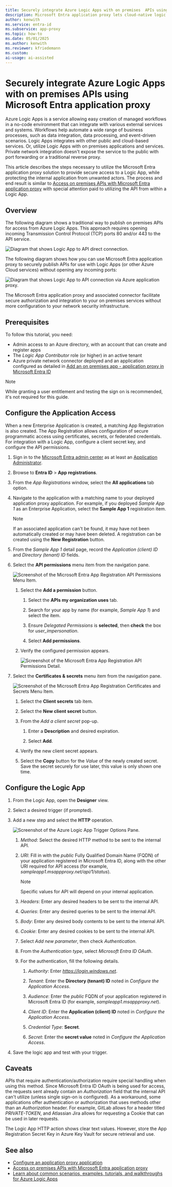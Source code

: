 ```yaml
---
title: Securely integrate Azure Logic Apps with on premises  APIs using Microsoft Entra application proxy
description: Microsoft Entra application proxy lets cloud-native logic apps securely access on premises  APIs to bridge your workload.
author: kenwith
ms.service: entra-id
ms.subservice: app-proxy
ms.topic: how-to
ms.date: 05/01/2025
ms.author: kenwith
ms.reviewer: kfriedemann
ms.custom:
ai-usage: ai-assisted
---
```

# Securely integrate Azure Logic Apps with on premises  APIs using Microsoft Entra application proxy

Azure Logic Apps is a service allowing easy creation of managed workflows in a no-code environment that can integrate with various external services and systems. Workflows help automate a wide range of business processes, such as data integration, data processing, and event-driven scenarios.
Logic Apps integrates with other public and cloud-based services. Or, utilize Logic Apps with on premises applications and services. Private network integration doesn't expose the service to the public with port forwarding or a traditional reverse proxy.

This article describes the steps necessary to utilize the Microsoft Entra application proxy solution to provide secure access to a Logic App, while protecting the internal application from unwanted actors. The process and end result is similar to [Access on premises APIs with Microsoft Entra application proxy](./application-proxy-secure-api-access.md) with special attention paid to utilizing the API from within a Logic App.

## Overview

The following diagram shows a traditional way to publish on premises  APIs for access from Azure Logic Apps. This approach requires opening incoming Transmission Control Protocol (TCP) ports 80 and/or 443 to the API service.

![Diagram that shows Logic App to API direct connection.](./media/application-proxy-integrate-with-logic-apps/azure-logic-app-to-api-connection-direct.png)

The following diagram shows how you can use Microsoft Entra application proxy to securely publish APIs for use with Logic Apps (or other Azure Cloud services) without opening any incoming ports:

![Diagram that shows Logic App to API connection via Azure application proxy.](./media/application-proxy-integrate-with-logic-apps/azure-logic-app-to-api-connection-app-proxy.png)

The Microsoft Entra application proxy and associated connector facilitate secure authorization and integration to your on premises  services without more configuration to your network security infrastructure.  

## Prerequisites

To follow this tutorial, you need:

- Admin access to an Azure directory, with an account that can create and register apps
- The *Logic App Contributor* role (or higher) in an active tenant
- Azure private network connector deployed and an application configured as detailed in [Add an on premises  app - application proxy in Microsoft Entra ID](./application-proxy-add-on-premises-application.md)

> [!NOTE]
> While granting a user entitlement and testing the sign on is recommended, it's not required for this guide.

## Configure the Application Access

When a new Enterprise Application is created, a matching App Registration is also created. The App Registration allows configuration of secure programmatic access using certificates, secrets, or federated credentials. For integration with a Logic App, configure a client secret key, and configure the API permissions.

1. Sign in to the [Microsoft Entra admin center](https://entra.microsoft.com) as at least an [Application Administrator](~/identity/role-based-access-control/permissions-reference.md#application-administrator).

1. Browse to **Entra ID** > **App registrations**.

1. From the *App Registrations* window, select the **All applications** tab option.

1. Navigate to the application with a matching name to your deployed application proxy application. For example, if you deployed *Sample App 1* as an Enterprise Application, select the **Sample App 1** registration item.

    > [!NOTE]
    > If an associated application can't be found, it may have not been automatically created or may have been deleted. A registration can be created using the **New Registration** button.

1. From the *Sample App 1* detail page, record the *Application (client) ID* and *Directory (tenant) ID* fields.

1. Select the **API permissions** menu item from the navigation pane.

    ![Screenshot of the Microsoft Entra App Registration API Permissions Menu Item.](./media/application-proxy-integrate-with-logic-apps/api-permissions-menu.png)

    1. Select the **Add a permission** button.

        1. Select the **APIs my organization uses** tab.

        2. Search for your app by name (for example, *Sample App 1*) and select the item.

        3. Ensure *Delegated Permissions* is **selected**, then **check** the box for *user_impersonation*.

        4. Select **Add permissions**.

    3. Verify the configured permission appears.

        ![Screenshot of the Microsoft Entra App Registration API Permissions Detail.](./media/application-proxy-integrate-with-logic-apps/api-permissions-detail.png)

1. Select the **Certificates & secrets** menu item from the navigation pane.

    ![Screenshot of the Microsoft Entra App Registration Certificates and Secrets Menu Item.](./media/application-proxy-integrate-with-logic-apps/certificates-and-secrets-menu.png)

    1. Select the **Client secrets** tab item.

    2. Select the **New client secret** button.

    3. From the *Add a client secret* pop-up.

        1. Enter a **Description** and desired expiration.

        2. Select **Add**.

    4. Verify the new client secret appears.

    5. Select the **Copy** button for the *Value* of the newly created secret. Save the secret securely for use later, this value is only shown one time.

## Configure the Logic App

1. From the Logic App, open the **Designer** view.

2. Select a desired trigger (if prompted).

3. Add a new step and select the **HTTP** operation.

    ![Screenshot of the Azure Logic App Trigger Options Pane.](./media/application-proxy-integrate-with-logic-apps/logic-app-trigger-menu.png)

    1. *Method*: Select the desired HTTP method to be sent to the internal API.

    2. *URI*: Fill in with the *public* Fully Qualified Domain Name (FQDN) of your application registered in Microsoft Entra ID, along with the other URI required for API access (for example, *sampleapp1.msappproxy.net/api/1/status*).

        > [!NOTE]
        > Specific values for API will depend on your internal application.

    3. *Headers*: Enter any desired headers to be sent to the internal API.

    4. *Queries*: Enter any desired queries to be sent to the internal API.

    5. *Body*: Enter any desired body contents to be sent to the internal API.

    6. *Cookie*: Enter any desired cookies to be sent to the internal API.

    7. Select *Add new parameter*, then check *Authentication*.

    8. From the *Authentication type*, select *Microsoft Entra ID OAuth*.

    9. For the authentication, fill the following details.

        1. *Authority*: Enter *https://login.windows.net*.

        2. *Tenant*: Enter the **Directory (tenant) ID** noted in *Configure the Application Access*.

        3. *Audience*: Enter the *public* FQDN of your application registered in Microsoft Entra ID (for example, *sampleapp1.msappproxy.net*).

        4. *Client ID*: Enter the **Application (client) ID** noted in *Configure the Application Access*.

        5. *Credential Type*: **Secret**.

        6. *Secret*: Enter the **secret value** noted in *Configure the Application Access*.

5. Save the logic app and test with your trigger.

## Caveats

APIs that require authentication/authorization require special handling when using this method. Since Microsoft Entra ID OAuth is being used for access, the requests sent already contain an *Authorization* field that the internal API can't utilize (unless single sign-on is configured). As a workaround, some applications offer authentication or authorization that uses methods other than an *Authorization* header. For example, GitLab allows for a header titled *PRIVATE-TOKEN*, and Atlassian Jira allows for requesting a Cookie that can be used in later requests.

The Logic App HTTP action shows clear text values. However, store the App Registration Secret Key in Azure Key Vault for secure retrieval and use.

## See also

- [Configure an application proxy application](application-proxy-add-on-premises-application.md)
- [Access on premises APIs with Microsoft Entra application proxy](./application-proxy-secure-api-access.md)
- [Learn about common scenarios, examples, tutorials, and walkthroughs for Azure Logic Apps](/azure/logic-apps/logic-apps-examples-and-scenarios)
